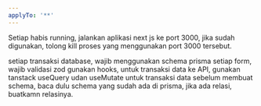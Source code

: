 ```yaml
---
applyTo: '**'
---
```

Setiap habis running, jalankan aplikasi next js ke port 3000, jika sudah digunakan, tolong kill proses yang menggunakan port 3000 tersebut.

setiap transaksi database, wajib menggunakan schema prisma
setiap form, wajib validasi zod
gunakan hooks, untuk transaksi data ke API, gunakan tanstack useQuery udan useMutate untuk transaksi data
sebelum membuat schema, baca dulu schema yang sudah ada di prisma, jika ada relasi, buatkamn relasinya.
